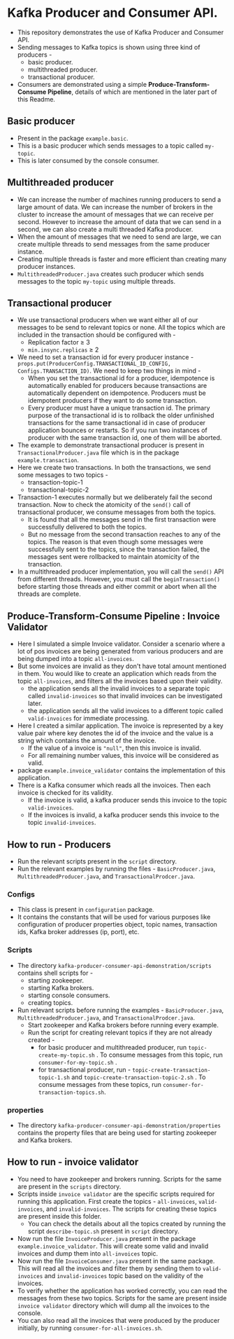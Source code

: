 # Kafka Producer and Consumer API.

- This repository demonstrates the use of Kafka Producer and Consumer API.
- Sending messages to Kafka topics is shown using three kind of producers -
  - basic producer.
  - multithreaded producer.
  - transactional producer.
- Consumers are demonstrated using a simple **Produce-Transform-Consume Pipeline**, details of which are mentioned in the later part of this Readme.

## Basic producer

- Present in the package `example.basic`.
- This is a basic producer which sends messages to a topic called `my-topic`.
- This is later consumed by the console consumer.

## Multithreaded producer

- We can increase the number of machines running producers to send a large amount of data. We can increase the number of brokers in the cluster to increase the amount of messages that we can receive per second. However to increase the amount of data that we can send in a second, we can also create a multi threaded Kafka producer.
- When the amount of messages that we need to send are large, we can create multiple threads to send messages from the same producer instance.
- Creating multiple threads is faster and more efficient than creating many producer instances.
- `MultithreadedProducer.java` creates such producer which sends messages to the topic `my-topic` using multiple threads.

## Transactional producer

- We use transactional producers when we want either all of our messages to be send to relevant topics or none. All the topics which are included in the transaction should be configured with -
  - Replication factor ≥ 3
  - `min.insync.replicas` ≥ 2
- We need to set a transaction id for every producer instance - `props.put(ProducerConfig.TRANSACTIONAL_ID_CONFIG, Configs.TRANSACTION_ID)`. We need to keep two things in mind -
  - When you set the transactional id for a producer, idempotence is automatically enabled for producers because transactions are automatically dependent on idempotence. Producers must be idempotent producers if they want to do some transaction.
  - Every producer must have a unique transaction id. The primary purpose of the transactional id is to rollback the older unfinished transactions for the same transactional id in case of producer application bounces or restarts. So if you run two instances of producer with the same transaction id, one of them will be aborted.
- The example to demonstrate transactional producer is present in `TransactionalProducer.java` file which is in the package `example.transaction`.
- Here we create two transactions. In both the transactions, we send some messages to two topics -
  - transaction-topic-1
  - transactional-topic-2
- Transaction-1 executes normally but we deliberately fail the second transaction. Now to check the atomicity of the `send()` call of transactional producer, we consume messages from both the topics.
  - It is found that all the messages send in the first transaction were successfully delivered to both the topics.
  - But no message from the second transaction reaches to any of the topics. The reason is that even though some messages were successfully sent to the topics, since the transaction failed, the messages sent were rollbacked to maintain atomicity of the transaction.
- In a multithreaded producer implementation, you will call the `send()` API from different threads. However, you must call the `beginTransaction()`  before starting those threads and either commit or abort when all the threads are complete.

## Produce-Transform-Consume Pipeline : Invoice Validator

- Here I simulated a simple Invoice validator. Consider a scenario where a lot of pos invoices are being generated from various producers and are being dumped into a topic `all-invoices`.
- But some invoices are invalid as they don't have total amount mentioned in them. You would like to create an application which reads from the topic `all-invoices`, and filters all the invoices based upon their validity. 
  - the application sends all the invalid invoices to a separate topic called `invalid-invoices` so that invalid invoices can be investigated later.
  - the application sends all the valid invoices to a different topic called `valid-invoices` for immediate processing.
- Here I created a similar application. The invoice is represented by a key value pair where key denotes the id of the invoice and the value is a string which contains the amount of the invoice.
  - If the value of a invoice is `"null"`, then this invoice is invalid.
  - For all remaining number values, this invoice will be considered as valid.
- package `example.invoice_validator` contains the implementation of this application.
- There is a Kafka consumer which reads all the invoices. Then each invoice is checked for its validity. 
  - If the invoice is valid, a kafka producer sends this invoice to the topic `valid-invoices`.
  - If the invoices is invalid, a kafka producer sends this invoice to the topic `invalid-invoices`.

## How to run - Producers

- Run the relevant scripts present in the `script` directory.
- Run the relevant examples by running the files - `BasicProducer.java`, `MultithreadedProducer.java`, and `TransactionalProdcer.java`.

### Configs

- This class is present in `configuration` package.
- It contains the constants that will be used for various purposes like configuration of producer properties object, topic names, transaction ids, Kafka broker addresses (ip, port), etc.

### Scripts

- The directory `kafka-producer-consumer-api-demonstration/scripts` contains shell scripts for -
  - starting zookeeper.
  - starting Kafka brokers.
  - starting console consumers.
  - creating topics.
- Run relevant scripts before running the examples - `BasicProducer.java`, `MultithreadedProducer.java`, and `TransactionalProdcer.java`.
  - Start zookeeper and Kafka brokers before running every example.
  - Run the script for creating relevant topics if they are not already created -
    - for basic producer and multithreaded producer, run `topic-create-my-topic.sh` . To consume messages from this topic, run `consumer-for-my-topic.sh` .
    - for transactional producer, run - `topic-create-transaction-topic-1.sh` and `topic-create-transaction-topic-2.sh` . To consume messages from these topics, run `consumer-for-transaction-topics.sh`.

### properties
- The directory `kafka-producer-consumer-api-demonstration/properties` contains the property files that are being used for starting zookeeper and Kafka brokers.

## How to run - invoice validator

- You need to have zookeeper and brokers running. Scripts for the same are present in the `scripts` directory.
- Scripts inside `invoice validator` are the specific scripts required for running this application. First create the topics - `all-invoices`, `valid-invoices`, and `invalid-invoices`. The scripts for creating these topics are present inside this folder.
  - You can check the details about all the topics created by running the script `describe-topic.sh` present in `script` directory.
- Now run the file `InvoiceProducer.java` present in the package `example.invoice_validator`. This will create some valid and invalid invoices and dump them into `all-invoices` topic.
- Now run the file `InvoiceConsumer.java` present in the same package. This will read all the invoices and filter them by sending them to `valid-invoices` and `invalid-invoices` topic based on the validity of the invoices.
- To verify whether the application has worked correctly, you can read the messages from these two topics. Scripts for the same are present inside `invoice validator` directory which will dump all the invoices to the console.  
- You can also read all the invoices that were produced by the producer initially, by running `consumer-for-all-invoices.sh`. 